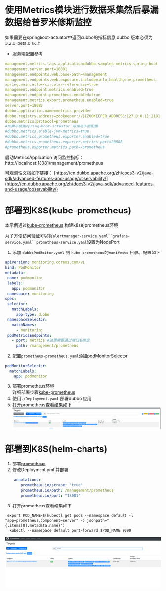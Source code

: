 # 使用Metrics模块进行数据采集然后暴漏数据给普罗米修斯监控
如果需要在springboot-actuator中返回dubbo的指标信息,dubbo 版本必须为3.2.0-beta.6 以上
* 服务端配置参考
```yaml
management.metrics.tags.application=dubbo-samples-metrics-spring-boot
management.server.port=18081
management.endpoints.web.base-path=/management
management.endpoints.web.exposure.include=info,health,env,prometheus
spring.main.allow-circular-references=true
management.endpoint.metrics.enabled=true
management.endpoint.prometheus.enabled=true
management.metrics.export.prometheus.enabled=true
server.port=18080
dubbo.application.name=metrics-provider
dubbo.registry.address=zookeeper://${ZOOKEEPER_ADDRESS:127.0.0.1}:2181
dubbo.metrics.protocol=prometheus
#如果不使用spring-boot-actuator 可使用下面配置
#dubbo.metrics.enable-jvm-metrics=true
#dubbo.metrics.prometheus.exporter.enabled=true
#dubbo.metrics.prometheus.exporter.metrics-port=20888
#prometheus.exporter.metrics.path=/prometheus
```


启动MetricsApplication  访问监控指标：http://localhost:18081/management/prometheus

可观测性文档如下链接：
[https://cn.dubbo.apache.org/zh/docs3-v2/java-sdk/advanced-features-and-usage/observability/](https://cn.dubbo.apache.org/zh/docs3-v2/java-sdk/advanced-features-and-usage/observability/)

# 部署到K8S(kube-prometheus)
本示例通过[kube-prometheus](https://github.com/prometheus-operator/kube-prometheus)
构建k8s的prometheus环境

为了方便访问验证可以将`alertmanager-service.yaml``grafana-service.yaml``prometheus-service.yaml`设置为NodePort

1. 添加 `dubboPodMoitor.yaml` 到 `kube-prometheus`的`manifests` 目录。配置如下
 ```yaml
apiVersion: monitoring.coreos.com/v1
kind: PodMonitor
metadata:
  name: podmonitor
  labels:
    app: podmonitor
  namespace: monitoring
spec:
  selector:
    matchLabels:
      app-type: dubbo
  namespaceSelector:
    matchNames:
      - monitoring
  podMetricsEndpoints:
    - port: metrics #这里需要通过端口名绑定
      path: /management/prometheus

```
2. 配置`prometheus-prometheus.yaml`添加podMonitorSelector  

```yaml
podMonitorSelector:
  matchLabels:
    app: podmonitor
```
3. 部署prometheus环境  
    详细部署步骤[kube-prometheus](https://github.com/prometheus-operator/kube-prometheus)
4. 使用`./Deployment.yaml` 部署dubbo 应用
5. 打开prometheus查看结果如下
   ![result.png](result.png)


# 部署到K8S(helm-charts)
1. 部署[prometheus](https://github.com/prometheus-community/helm-charts/tree/main/charts/prometheus)
2. 修改Deployment.yml 并部署
 ```yaml
     annotations:
        prometheus.io/scrape: "true"
        prometheus.io/path: /management/prometheus 
        prometheus.io/port: "18081"
 ```
3. 打开prometheus查看结果如下
```shell
 export POD_NAME=$(kubectl get pods --namespace default -l "app=prometheus,component=server" -o jsonpath="{.items[0].metadata.name}")
  kubectl --namespace default port-forward $POD_NAME 9090
```
![helm_result.png](helm_result.png)